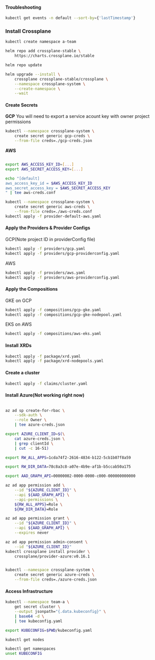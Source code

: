

#### Troubleshooting
```sh
kubectl get events -n default --sort-by={'lastTimestamp'}
```

### Install Crossplane
```sh
kubectl create namespace a-team

helm repo add crossplane-stable \
    https://charts.crossplane.io/stable

helm repo update

helm upgrade --install \
    crossplane crossplane-stable/crossplane \
    --namespace crossplane-system \
    --create-namespace \
    --wait
```

#### Create Secrets


**GCP**
You will need to export a service acount key with owner project permissions 

```sh
kubectl --namespace crossplane-system \
    create secret generic gcp-creds \
    --from-file creds=./gcp-creds.json
```

**AWS**
```sh

export AWS_ACCESS_KEY_ID=[...]
export AWS_SECRET_ACCESS_KEY=[...]

echo "[default]
aws_access_key_id = $AWS_ACCESS_KEY_ID
aws_secret_access_key = $AWS_SECRET_ACCESS_KEY
" | tee aws-creds.conf

kubectl --namespace crossplane-system \
    create secret generic aws-creds \
    --from-file creds=./aws-creds.conf
kubectl apply -f provider-default-aws.yaml

```


#### Apply the Providers & Provider Configs


GCP(Note project ID in providerConfig file)
```sh
kubectl apply -f providers/gcp.yaml
kubectl apply -f providers/gcp-providerconfig.yaml
```
AWS

```sh
kubectl apply -f providers/aws.yaml
kubectl apply -f providers/aws-providerconfig.yaml
```


#### Apply the Compositions

GKE on GCP
```sh
kubectl apply -f compositions/gcp-gke.yaml
kubectl apply -f compositions/gcp-gke-nodepool.yaml
```

EKS on AWS
```sh
kubectl apply -f compositions/aws-eks.yaml
```

#### Install XRDs
```sh
kubectl apply -f package/xrd.yaml
kubectl apply -f package/xrd-nodepools.yaml

```

#### Create a cluster
```sh
kubectl apply -f claims/cluster.yaml
```
#### Install Azure(Not working right now)

```sh

az ad sp create-for-rbac \
    --sdk-auth \
    --role Owner \
    | tee azure-creds.json

export AZURE_CLIENT_ID=$(\
    cat azure-creds.json \
    | grep clientId \
    | cut -c 16-51)

export RW_ALL_APPS=1cda74f2-2616-4834-b122-5cb1b07f8a59

export RW_DIR_DATA=78c8a3c8-a07e-4b9e-af1b-b5ccab50a175

export AAD_GRAPH_API=00000002-0000-0000-c000-000000000000

az ad app permission add \
    --id "${AZURE_CLIENT_ID}" \
    --api ${AAD_GRAPH_API} \
    --api-permissions \
    ${RW_ALL_APPS}=Role \
    ${RW_DIR_DATA}=Role

az ad app permission grant \
    --id "${AZURE_CLIENT_ID}" \
    --api ${AAD_GRAPH_API} \
    --expires never

az ad app permission admin-consent \
    --id "${AZURE_CLIENT_ID}"
kubectl crossplane install provider \
    crossplane/provider-azure:v0.16.1


kubectl --namespace crossplane-system \
    create secret generic azure-creds \
    --from-file creds=./azure-creds.json

```


#### Access Infrastructure
```sh
kubectl --namespace team-a \
    get secret cluster \
    --output jsonpath="{.data.kubeconfig}" \
    | base64 -d \
    | tee kubeconfig.yaml

export KUBECONFIG=$PWD/kubeconfig.yaml

kubectl get nodes

kubectl get namespaces
unset KUBECONFIG

```